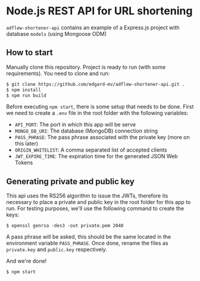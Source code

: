 # Node.js REST API for URL shortening

`adflew-shortener-api` contains an example of a Express.js project with database `models` (using Mongoose ODM)

## How to start

Manually clone this repository. Project is ready to run (with some requirements). You need to clone and run:

```sh
$ git clone https://github.com/edgard-mv/adflew-shortener-api.git .
$ npm install
$ npm run build
```

Before executing `npm start`, there is some setup that needs to be done. First we need to create a `.env` file in the root folder with the following variables:

- `API_PORT`: The port in which this app will be serve
- `MONGO_DB_URI`: The database (MongoDB) connection string
- `PASS_PHRASE`: The pass phrase associated with the private key (more on this later)
- `ORIGIN_WHITELIST`: A comma separated list of accepted clients
- `JWT_EXPIRE_TIME`: The expiration time for the generated JSON Web Tokens

## Generating private and public key

This api uses the RS256 algorithm to issue the JWTs, therefore its necessary to place a private and public key in the root folder for this app to run. For testing purposes, we'll use the following command to create the keys:

```
$ openssl genrsa -des3 -out private.pem 2048
```

A pass phrase will be asked, this should be the same located in the environment variable `PASS_PHRASE`. Once done, rename the files as `private.key` and `public.key` respectively.

And we're done!

```
$ npm start
```
